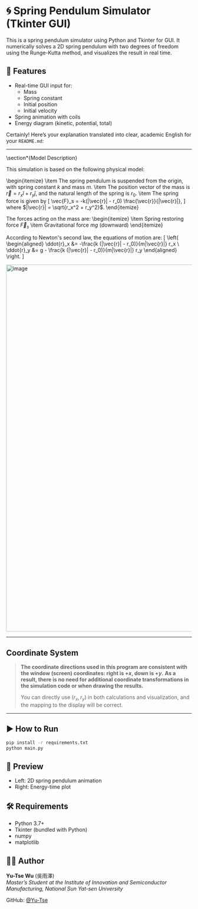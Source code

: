 # 🌀 Spring Pendulum Simulator (Tkinter GUI)

This is a spring pendulum simulator using Python and Tkinter for GUI. It numerically solves a 2D spring pendulum with two degrees of freedom using the Runge-Kutta method, and visualizes the result in real time.

## 🧩 Features
- Real-time GUI input for:
  - Mass
  - Spring constant
  - Initial position
  - Initial velocity
- Spring animation with coils
- Energy diagram (kinetic, potential, total)

Certainly! Here’s your explanation translated into clear, academic English for your `README.md`:

---

\section*{Model Description}

This simulation is based on the following physical model:

\begin{itemize}
    \item The spring pendulum is suspended from the origin, with spring constant $k$ and mass $m$.
    \item The position vector of the mass is $\vec{r} = r_x \hat{i} + r_y \hat{j}$, and the natural length of the spring is $r_0$.
    \item The spring force is given by 
    \[
    \vec{F}_s = -k(|\vec{r}| - r_0) \frac{\vec{r}}{|\vec{r}|},
    \]
    where $|\vec{r}| = \sqrt{r_x^2 + r_y^2}$.
\end{itemize}

The forces acting on the mass are:
\begin{itemize}
    \item Spring restoring force $\vec{F}_s$
    \item Gravitational force $mg$ (downward)
\end{itemize}

According to Newton's second law, the equations of motion are:
\[
\left\{
\begin{aligned}
\ddot{r}_x &= -\frac{k (|\vec{r}| - r_0)}{m|\vec{r}|} r_x \\
\ddot{r}_y &= g - \frac{k (|\vec{r}| - r_0)}{m|\vec{r}|} r_y
\end{aligned}
\right.
\]

<img width="865" height="995" alt="image" src="https://github.com/user-attachments/assets/39aca4f1-9be6-446b-8c44-9e20e63ba625" />


---

## Coordinate System

> **The coordinate directions used in this program are consistent with the window (screen) coordinates: right is $+x$, down is $+y$.**
> **As a result, there is no need for additional coordinate transformations in the simulation code or when drawing the results.**
>
> You can directly use $(r_x, r_y)$ in both calculations and visualization, and the mapping to the display will be correct.

---


## ▶️ How to Run

```bash
pip install -r requirements.txt
python main.py
```

## 📸 Preview

- Left: 2D spring pendulum animation
- Right: Energy-time plot

## 🛠 Requirements

- Python 3.7+
- Tkinter (bundled with Python)
- numpy
- matplotlib

## 🙋‍♂️ Author

**Yu-Tse Wu** (吳雨澤)  
*Master’s Student at the Institute of Innovation and Semiconductor Manufacturing, National Sun Yat-sen University*

GitHub: [@Yu-Tse](https://github.com/Yu-Tse)
